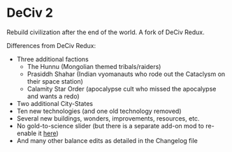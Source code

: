 # DeCiv 2
Rebuild civilization after the end of the world. A fork of DeCiv Redux.

Differences from DeCiv Redux:
- Three additional factions
	- The Hunnu (Mongolian themed tribals/raiders)
	- Prasiddh Shahar (Indian vyomanauts who rode out the Cataclysm on their space station)
	- Calamity Star Order (apocalypse cult who missed the apocalypse and wants a redo)
- Two additional City-States
- Ten new technologies (and one old technology removed)
- Several new buildings, wonders, improvements, resources, etc.
- No gold-to-science slider (but there is a separate add-on mod to re-enable it [here](https://github.com/the-s-is-silent/Restore-the-Gold-Slider-in-Deciv-2))
- And many other balance edits as detailed in the Changelog file

